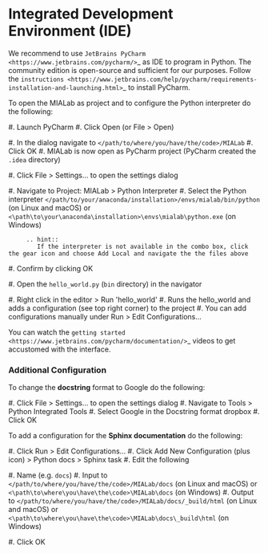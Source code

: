 # Integrated Development Environment (IDE)

We recommend to use `JetBrains PyCharm <https://www.jetbrains.com/pycharm/>`\_ as IDE to program in Python. The community edition is open-source and sufficient for our purposes. Follow the `instructions <https://www.jetbrains.com/help/pycharm/requirements-installation-and-launching.html>`\_ to install PyCharm.

To open the MIALab as project and to configure the Python interpreter do the following:

\#. Launch PyCharm #. Click Open (or File > Open)

\#. In the dialog navigate to `</path/to/where/you/have/the/code>/MIALab` #. Click OK #. MIALab is now open as PyCharm project (PyCharm created the `.idea` directory)

\#. Click File > Settings... to open the settings dialog

\#. Navigate to Project: MIALab > Python Interpreter #. Select the Python interpreter `</path/to/your/anaconda/installation>/envs/mialab/bin/python` (on Linux and macOS) or `<\path\to\your\anaconda\installation>\envs\mialab\python.exe` (on Windows)

```
     .. hint::
        If the interpreter is not available in the combo box, click the gear icon and choose Add Local and navigate the the files above
```

\#. Confirm by clicking OK

\#. Open the `hello_world.py` (`bin` directory) in the navigator

\#. Right click in the editor > Run 'hello\_world' #. Runs the hello\_world and adds a configuration (see top right corner) to the project #. You can add configurations manually under Run > Edit Configurations...

You can watch the `getting started <https://www.jetbrains.com/pycharm/documentation/>`\_ videos to get accustomed with the interface.

### Additional Configuration

To change the **docstring** format to Google do the following:

\#. Click File > Settings... to open the settings dialog #. Navigate to Tools > Python Integrated Tools #. Select Google in the Docstring format dropbox #. Click OK

To add a configuration for the **Sphinx documentation** do the following:

\#. Click Run > Edit Configurations... #. Click Add New Configuration (plus icon) > Python docs > Sphinx task #. Edit the following

\#. Name (e.g. `docs`) #. Input to `</path/to/where/you/have/the/code>/MIALab/docs` (on Linux and macOS) or `<\path\to\where\you\have\the\code>\MIALab\docs` (on Windows) #. Output to `</path/to/where/you/have/the/code>/MIALab/docs/_build/html` (on Linux and macOS) or `<\path\to\where\you\have\the\code>\MIALab\docs\_build\html` (on Windows)

\#. Click OK
